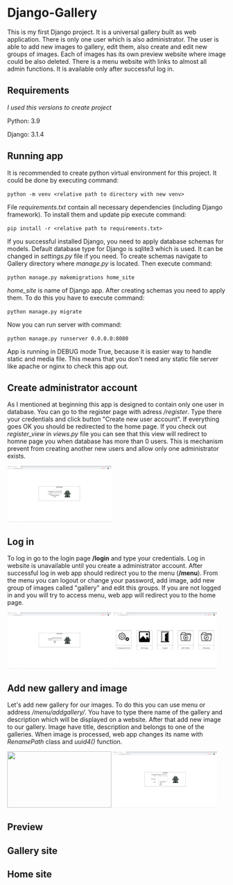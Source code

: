 # Django-Gallery

This is my first Django project. It is a universal gallery built as web application. 
There is only one user which is also administrator. The user is able to add new images to gallery, edit them, also create and edit new groups of images. 
Each of images has its own preview website where image could be also deleted. There is a menu website with links to almost all admin functions. 
It is available only after successful log in.

## Requirements

*I used this versions to create project*

Python: 3.9

Django: 3.1.4

## Running app

It is recommended to create python virtual environment for this project. It could be done by executing command:

`python -m venv <relative path to directory with new venv>`

File *requirements.txt* contain all necessary dependencies (including Django framework). To install them and update pip  execute command:

`pip install -r <relative path to requirements.txt>`

If you successful installed Django, you need to apply database schemas for models. 
Default database type for Django is sqlite3 which is used. It can be changed in *settings.py* file if you need.
To create schemas navigate to Gallery directory where *manage.py* is located. Then execute command:

`python manage.py makemigrations home_site`

*home_site* is name of Django app. After creating schemas you need to apply them. To do this you have to execute command:

`python manage.py migrate`

Now you can run server with command:

`python manage.py runserver 0.0.0.0:8080`

App is running in DEBUG mode True, because it is easier way to handle static and media file. This means that you don't need any static file server like apache or nginx to check this app out.

## Create administrator account

As I mentioned at beginning this app is designed to contain only one user in database.
You can go to the register page with adress */register*. Type there your credentials and click button "Create new user account".
If everything goes OK you should be redirected to the home page. 
If you check out *register_view* in *views.py* file you can see that this view will redirect to homne page you when database has more than 0 users. 
This is mechanism prevent from creating another new users and allow only one administrator exists.

<img src="https://raw.githubusercontent.com/aFku/Django-Gallery/master/images/register.PNG" width="240" height="130">

## Log in

To log in go to the login page **/login** and type your credentials. Log in website is unavailable until you create a administrator account. After successful log in web app should redirect you to the menu (**/menu**). From the menu you can logout or change your password, add image, add new group of images called "gallery" and edit this groups. If you are not logged in and you will try to access menu, web app will redirect you to the home page.

<img src="https://raw.githubusercontent.com/aFku/Django-Gallery/master/images/login.PNG" width="240" height="130">
<img src="https://raw.githubusercontent.com/aFku/Django-Gallery/master/images/menu.PNG" width="240" height="130">

## Add new gallery and image

Let's add new gallery for our images. To do this you can use menu or address */menu/addgallery/*. You have to type there name of the gallery and description which will be displayed on a website. After that add new image to our gallery. Image have title, description and belongs to one of the galleries. When image is processed, web app changes its name with *RenamePath* class and *uuid4()* function.

<img src="https://raw.githubusercontent.com/aFku/Django-Gallery/master/images/addgallery.PNG" width="240" height="130">
<img src="https://raw.githubusercontent.com/aFku/Django-Gallery/master/images/addimage.PNG" width="240" height="130">

## Preview

## Gallery site

## Home site




